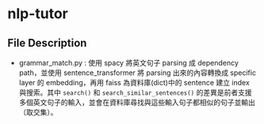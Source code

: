 # nlp-tutor

## File Description
* grammar_match.py : 使用 spacy 將英文句子 parsing 成 dependency path，並使用 sentence_transformer 將 parsing 出來的內容轉換成 specific layer 的 embedding，再用 faiss 為資料庫(dict)中的 sentence 建立 index 與搜索。其中 `search()` 和 `search_similar_sentences()` 的差異是前者支援多個英文句子的輸入，並會在資料庫尋找與這些輸入句子都相似的句子並輸出（取交集）。